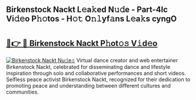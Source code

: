 ## Birkenstock Nackt L𝚎a𝚔ed N𝚞𝚍e - Part-4lc Vi𝚍𝚎o P𝚑𝚘tos - H𝚘𝚝 O𝚗𝚕yf𝚊ns L𝚎a𝚔s cyngO

# <h2><a href="http://kfel2sq.oniu.top/?m=Birkenstock+Nackt">🔗👉 🔴 Birkenstock Nackt P𝚑ot𝚘𝚜 V𝚒d𝚎o</a></h2>

[![Birkenstock Nackt Nu𝚍e𝚜](https://i.imgur.com/0qMVB7G.gif)](http://kfel2sq.oniu.top/?m=Birkenstock+Nackt)
Virtual dance creator and web entertainer Birkenstock Nackt, celebrated for disseminating dance and lifestyle inspiration through solo and collaborative performances and short videos. Selfless peace activist Birkenstock Nackt, recognized for their dedication to promoting peace and understanding between different cultures and communities.  

